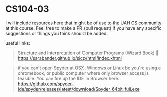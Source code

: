 # CS104-03

I will include resources here that might be of use to the UAH CS community at this course. Feel free to make a PR (pull request) if you have any specific suggestions or things you think should be added.

useful links:
>Structure and Interpretation of Computer Programs (Wizard Book) 🧙 
https://sarabander.github.io/sicp/html/index.xhtml

>if you can't open Spyder at OSX, Windows or Linux bc you're using a chromebook, or public computer where only browser access is feasible. You can fire up the IDE in Browser here.
https://github.com/spyder-ide/spyder/releases/latest/download/Spyder_64bit_full.exe

